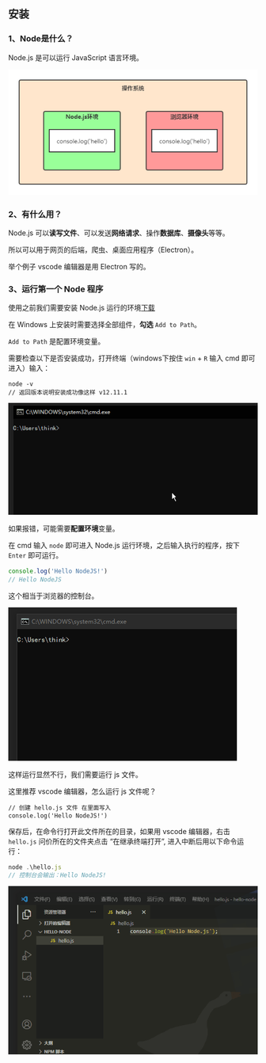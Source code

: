 ## 安装

### 1、Node是什么？

Node.js 是可以运行 JavaScript 语言环境。

![Node,浏览器](../../img/node-browser.png)

### 2、有什么用？

Node.js 可以**读写文件**、可以发送**网络请求**、操作**数据库**、**摄像头**等等。

所以可以用于网页的后端，爬虫、桌面应用程序（Electron）。

举个例子 vscode 编辑器是用 Electron 写的。

### 3、运行第一个 Node 程序

使用之前我们需要安装 Node.js 运行的环境[下载](http://nodejs.cn/download/)

在 Windows 上安装时需要选择全部组件，**勾选** `Add to Path`。

 `Add to Path` 是配置环境变量。

需要检查以下是否安装成功，打开终端（windows下按住 `win` + `R` 输入 cmd  即可进入）输入：

```node
node -v
// 返回版本说明安装成功像这样 v12.11.1
```



![node-v](../../img/node-v.gif)

如果报错，可能需要**配置环境**变量。

在 cmd 输入 `node` 即可进入 Node.js 运行环境，之后输入执行的程序，按下 `Enter` 即可运行。

```js
console.log('Hello NodeJS!')
// Hello NodeJS
```

这个相当于浏览器的控制台。

![](../../img/node-hello.gif)

这样运行显然不行，我们需要运行 js 文件。



这里推荐 vscode 编辑器，怎么运行 js 文件呢？

```node 
// 创建 hello.js 文件 在里面写入
console.log('Hello NodeJS!')
```

保存后，在命令行打开此文件所在的目录，如果用 vscode 编辑器，右击`hello.js` 问价所在的文件夹点击 “在继承终端打开”, 进入中断后用以下命令运行：

```js
node .\hello.js
// 控制台会输出：Hello NodeJS!
```

![hello-node-vscode](../../img/node-vscode-hello.gif)

